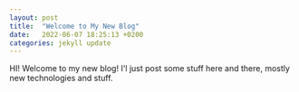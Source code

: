 ```yaml
---
layout: post
title:  "Welcome to My New Blog"
date:   2022-06-07 18:25:13 +0200
categories: jekyll update
---
```


HI! Welcome to my new blog! I'l just post some stuff here and there, mostly new technologies and stuff.